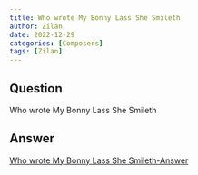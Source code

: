 ```yaml
---
title: Who wrote My Bonny Lass She Smileth
author: Zilan
date: 2022-12-29
categories: [Composers]
tags: [Zilan]
---
```


## Question

Who wrote My Bonny Lass She Smileth



## Answer

[Who wrote My Bonny Lass She Smileth-Answer](/music-history/posts/Who-wrote-My-Bonny-Lass-She-Smileth-answer/)